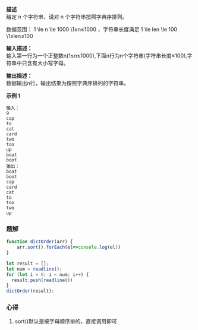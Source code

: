 **描述**  
给定 n 个字符串，请对 n 个字符串按照字典序排列。

数据范围： 1 \le n \le 1000 \1≤n≤1000  ，字符串长度满足 1 \le len \le 100 \1≤len≤100 <br>

**输入描述：**  
输入第一行为一个正整数n(1≤n≤1000),下面n行为n个字符串(字符串长度≤100),字符串中只含有大小写字母。

**输出描述：**  
数据输出n行，输出结果为按照字典序排列的字符串。

**示例 1**

```
输入：
9
cap
to
cat
card
two
too
up
boat
boot
输出：
boat
boot
cap
card
cat
to
too
two
up
```

### 题解

```js
function dictOrder(arr) {
    arr.sort().forEach(el=>console.log(el))
}

let result = [];
let num = readline();
for (let i = 0; i < num; i++) {
  result.push(readline())
}
dictOrder(result);

```


### 心得

1. sort()默认是按字母顺序排的，直接调用即可
